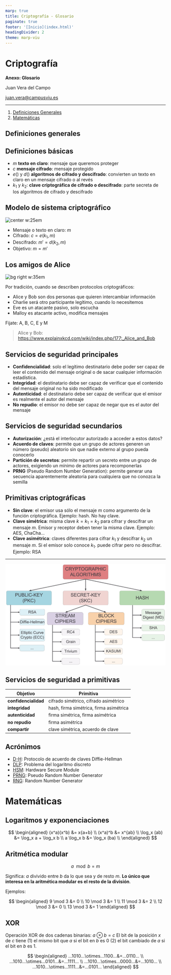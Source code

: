 ```yaml
---
marp: true
title: Criptografía - Glosario
paginate: true
footer: '[Inicio](index.html)'
headingDivider: 2
theme: marp-viu
---
```


<style>
    /* You can add custom style here. VSCode supports this.
    Other editor might need these custom code in
    the YAML header: section: | */
</style>

# Criptografía
<!-- _class: first-slide -->

**Anexo: Glosario**

Juan Vera del Campo

<juan.vera@campusviu.es>

---
<!-- _class: cool-list -->

1. [Definiciones Generales](#3)
1. [Matemáticas](#12)

## Definiciones generales
<!-- _class: lead -->

## Definiciones básicas

- $m$ **texto en claro**: mensaje que queremos proteger
- $c$ **mensaje cifrado**: mensaje protegido
- $e()$ y $d()$ **algoritmos de cifrado y descifrado**: convierten un texto en claro en un mensaje cifrado o al revés
- $k_1$ y $k_2$: **clave criptográfica de cifrado o descifrado**: parte secreta de los algoritmos de cifrado y descifrado

<!--
No confundas clave criptográfica y contraseña.

Contraseña: texto que un humano recuerda para entrar en algún sitio, abrir una clave criptográfica... Las contraseñas no suelen tener la suficiente seguridad para un protocolo criptográfico.

En ocasiones podremos crear (también se dice "derivar") una clave criptográfica a partir de una contraseña, aunque no siempre es buena idea porque los humanos son muy malos para escoger contraseñas.
-->

## Modelo de sistema criptográfico
<!-- _class: two-columns with-header -->

![center w:25em](https://www.tutorialspoint.com/cryptography/images/cryptosystem.jpg)

- Mensaje o texto en claro: $m$
- Cifrado: $c = e(k_1, m)$
- Descifrado: $m' = d(k_2, m)$
- Objetivo: $m=m'$

## Los amigos de Alice

![bg right w:35em](https://www.explainxkcd.com/wiki/images/8/8d/alice_and_bob.png)

Por tradición, cuando se describen protocolos criptográficos:

- Alice y Bob son dos personas que quieren intercambiar información
- Charlie será otro participante legítimo, cuando lo necesitemos
- Eve es un atacante pasivo, solo escucha
- Malloy es atacante activo, modifica mensajes

 Fijate: A, B, C, E y M

> Alice y Bob: https://www.explainxkcd.com/wiki/index.php/177:_Alice_and_Bob

## Servicios de seguridad principales

- **Confidencialidad**: solo el legítimo destinatario debe poder ser capaz de leer el contenido del mensaje original o de sacar cualquier información estadística.
- **Integridad**: el destinatario debe ser capaz de verificar que el contenido del mensaje original no ha sido modificado
- **Autenticidad**: el destinatario debe ser capaz de verificar que el emisor es realmente el autor del mensaje
- **No repudio**: el emisor no debe ser capaz de negar que es el autor del mensaje

## Servicios de seguridad secundarios

- **Autorización**: ¿está el interlocutor autorizado a acceder a estos datos?
- **Acuerdo de claves**: permite que un grupo de actores generen un número (pseudo) aleatorio sin que nadie externo al grupo pueda conocerlo
- **Partición de secretos**: permite repartir un secreto entre un grupo de actores, exigiendo un mínimo de actores para recomponerlas
- **PRNG** (Pseudo Random Number Generation): permite generar una secuencia aparentemente aleatoria para cualquiera que no conozca la semilla

## Primitivas criptográficas

- **Sin clave**: el emisor usa sólo el mensaje $m$ como argumento de la función criptográfica. Ejemplo: hash. No hay clave.
- **Clave simétrica**: misma clave $k=k_1=k_2$ para cifrar y descifrar un mensaje $m$. Emisor y receptor deben tener la misma clave. Ejemplo: AES, ChaCha...
- **Clave asimétrica**: claves diferentes para cifrar $k_1$ y descifrar $k_2$ un mensaje $m$. Si el emisor solo conoce $k_1$. puede cifrar pero no descifrar. Ejemplo: RSA

---

![](images/cta2296-fig-0002-m.jpg)

## Servicios de seguridad a primitivas

Objetivo|Primitiva
--|--
**confidencialidad**|cifrado simétrico, cifrado asimétrico
**integridad**|hash, firma simétrica, firma asimétrica
**autenticidad**|firma simétrica, firma asimétrica
**no repudio**|firma asimétrica
**compartir**|clave simétrica, acuerdo de clave

## Acrónimos

- [D-H](04-complejidad.html): Protocolo de acuerdo de claves Diffie-Hellman 
- [DLP](04-complejidad.html): Problema del logaritmo discreto
- [HSM](A2-rng.html): Hardware Secure Module
- [PRNG](03-simetrica.html): Pseudo Random Number Generator
- [RNG](A2-rng.html): Random Number Generator

# Matemáticas
<!-- _class: lead -->

## Logaritmos y exponenciaciones

$$
\begin{aligned}
(x^a)(x^b) &= x{a+b} \\
(x^a)^b &= x^{ab} \\
\log_x (ab) &= \log_x a + \log_x b \\
a \log_x b &= \log_x (ba) \\
\end{aligned}
$$

## Aritmética modular

$$a \mod b = m$$

Significa: $a$ divivido entre $b$ da lo que sea y de resto $m$. **Lo único que interesa en la aritmética modular es el resto de la división**.

Ejemplos:

$$
\begin{aligned}
9 \mod 3 &= 0 \\
10 \mod 3 &= 1 \\
11 \mod 3 &= 2 \\
12 \mod 3 &= 0 \\
13 \mod 3 &= 1
\end{aligned}
$$

<!-- La aritmética modular produce ciclos: 012301230123

Si hacemos loquesea módulo N, el resultado estará entre 0 y N-1. Es decir, hay N posible resultados

Usaremos constantemente la aritmética modular en sistemas de cifrado asimétrico (tema 4 y siguientes)

-->


## XOR

Operación XOR de dos cadenas binarias: $a \otimes b=c$ El bit de la posición $x$ de $c$ tiene (1) el mismo bit que $a$ si el bit en $b$ es 0 (2) el bit cambiado de $a$ si el bit en $b$ es 1.

$$
\begin{aligned}
...1010...\otimes...1100...&=...0110... \\
...1010...\otimes...0101...&=...1111... \\
...1010...\otimes...0000...&=...1010... \\
...1010...\otimes...1111...&=...0101...
\end{aligned}
$$

<!-- Fíjate:

- XOR con todos 0, es el mismo mensaje
- XOR con todos 1, cambia todos los bits
- XOR es conmutativo, por eso da igual cuál interpretes como a o como b

XOR es una operación muy común en criptografía que usaremos en el tema 3, y la base de muchos algoritmos criptográficos.

Pero solo XOR no es suficiente para un algoritmo: si la clave es 0000, ¡el texto cifrado será el texto en claro! Eso es lo que nos permitió romper el sistema de los Cuentacuentos en la primera sesión

-->